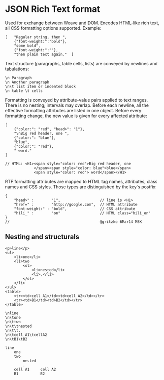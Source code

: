 # JSON Rich Text format

Used for exchange between Weave and DOM.
Encodes HTML-like rich text, all CSS formatting options supported.
Example:

    [   "Regular string, then ",
        {"font-weight:":"bold"},
        "some bold",
        {"font-weight:":""}, 
        "then plain text again."  ]

Text structure (paragraphs, table cells, lists) are conveyed by
newlines and tabulations:

    \n Paragraph
    \n Another paragraph
    \n\t list item or indented block
    \n table \t cells

Formatting is conveyed by attribute-value pairs applied to text
ranges. There is no nesting; intervals may overlap. Before each
newline, all the effective formatting attributes are listed in one
object.  Before every formatting change, the new value is given for
every affected attribute:

    [
        {"color:": "red", "head>": "1"},
        "\nBig red header, one ",
        {"color:": "blue"},
        "blue",
        {"color:": "red"},
        " word."
    ]
    
    // HTML: <H1><span style="color: red">Big red header, one 
                 </span><span style="color: blue">blue</span>
                 <span style="color: red"> word</span></H1>

RTF formatting attributes are mapped to HTML tag names, attributes,
class names and CSS styles. Those types are distinguished by the key's
postfix:

    {
        "head>" :        "1",                  // line is <H1>
        "href=" :        "http://google.com",  // HTML attribute
        "font-weight:" : "bold",               // CSS attribute
        "hili_" :        "on"                  // HTML class="hili_on"
    }
    //                                         @gritzko 6Mar14 MSK

## Nesting and structurals

    <p>line</p>
    <ul>
        <li>one</li>
        <li>two
            <ol>
                <li>nested</li>
                <li>.</li>
            </ol>
        </li>
    </ul>
    <table>
        <tr><td>cell A1</td><td>cell A2</td></tr>
        <tr><td>B1</td><td>B2</td></tr>
    </table>

    \nline
    \n\tone
    \n\ttwo
    \n\t\tnested
    \n\t\t.
    \n\tcell A1\tcellA2
    \n\tB1\tB2

    line
        one
        two
            nested
            .
        cell A1     cell A2
        B1          B2

